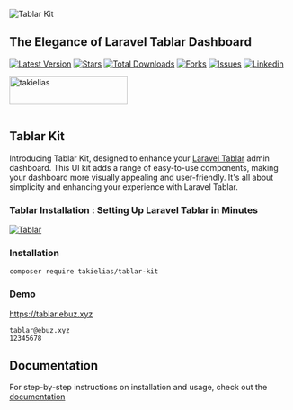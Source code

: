 ![Tablar Kit](https://github.com/takielias/tablar-kit/assets/38932580/01368611-4a55-4a32-be32-7f4d8ccfe6fe)

## The Elegance of Laravel Tablar Dashboard

[![Latest Version](https://img.shields.io/packagist/v/takielias/tablar-kit?color=blue&label=release&style=for-the-badge)](https://packagist.org/packages/takielias/tablar-kit)
[![Stars](https://img.shields.io/github/stars/takielias/tablar-kit?color=rgb%2806%20189%20248%29&label=stars&style=for-the-badge)](https://packagist.org/packages/takielias/tablar-kit)
[![Total Downloads](https://img.shields.io/packagist/dt/takielias/tablar-kit.svg?color=rgb%28249%20115%2022%29&style=for-the-badge)](https://packagist.org/packages/takielias/tablar-kit)
[![Forks](https://img.shields.io/github/forks/takielias/tablar-kit?color=rgb%28134%20115%2022%29&style=for-the-badge)](https://packagist.org/packages/takielias/tablar-kit)
[![Issues](https://img.shields.io/github/issues/takielias/tablar-kit?color=rgb%28134%20239%20128%29&style=for-the-badge)](https://packagist.org/packages/takielias/tablar-kit)
[![Linkedin](https://img.shields.io/badge/-LinkedIn-black.svg?logo=linkedin&color=rgba(235%2068%2050)&style=for-the-badge)](https://linkedin.com/in/takielias)



<a href="https://www.buymeacoffee.com/takielias" target="_blank"> <img align="left" src="https://cdn.buymeacoffee.com/buttons/v2/default-yellow.png" height="50" width="210" alt="takielias" /></a>

<br/>
<br/>

<!-- PROJECT LOGO -->

<p align="center">

<br/> 

## Tablar Kit

Introducing Tablar Kit, designed to enhance your [Laravel Tablar](https://github.com/takielias/tablar) admin dashboard. This UI kit adds a range of easy-to-use
components, making your dashboard more visually appealing and user-friendly. It's all about simplicity and enhancing
your experience with Laravel Tablar.

### Tablar Installation : Setting Up Laravel Tablar in Minutes

[![Tablar](https://img.youtube.com/vi/ka26mSdmvIQ/0.jpg)](https://www.youtube.com/watch?v=ka26mSdmvIQ)

### Installation

```shell
composer require takielias/tablar-kit
```

### Demo

https://tablar.ebuz.xyz

```shell
tablar@ebuz.xyz
12345678
```

## Documentation

For step-by-step instructions on installation and usage, check out the [documentation](https://tablar.ebuz.xyz/docs/tablar-kit)

<br>

<!-- MARKDOWN LINKS & IMAGES -->
<!-- https://www.markdownguide.org/basic-syntax/#reference-style-links -->

[contributors-shield]: https://img.shields.io/github/contributors/takielias/tablar-kit.svg?style=flat-square

[contributors-url]: https://github.com/takielias/tablar-kit/graphs/contributors

[forks-shield]: https://img.shields.io/github/forks/takielias/tablar-kit.svg?style=flat-square

[forks-url]: https://github.com/takielias/tablar-kit/network/members

[stars-shield]: https://img.shields.io/github/stars/takielias/tablar-kit.svg?style=flat-square

[stars-url]: https://github.com/takielias/tablar-kit/stargazers

[issues-shield]: https://img.shields.io/github/issues/takielias/tablar-kit.svg?style=flat-square

[issues-url]: https://github.com/takielias/tablar-kit/issues

[license-shield]: https://img.shields.io/github/license/takielias/tablar-kit.svg?style=flat-square

[license-url]: https://github.com/takielias/tablar-kit/blob/master/LICENSE.txt

[linkedin-shield]: https://img.shields.io/badge/-LinkedIn-black.svg?style=flat-square&logo=linkedin&colorB=555

[linkedin-url]: https://linkedin.com/in/takielias

[product-screenshot]: images/screenshot.png

[ico-version]: https://img.shields.io/packagist/v/takielias/tablar-kit.svg?style=flat-square

[ico-downloads]: https://img.shields.io/packagist/dt/takielias/tablar-kit.svg?style=flat-square

[link-packagist]: https://packagist.org/packages/takielias/tablar-kit

[link-downloads]: https://packagist.org/packages/takielias/tablar-kit

[link-author]: https://github.com/takielias
